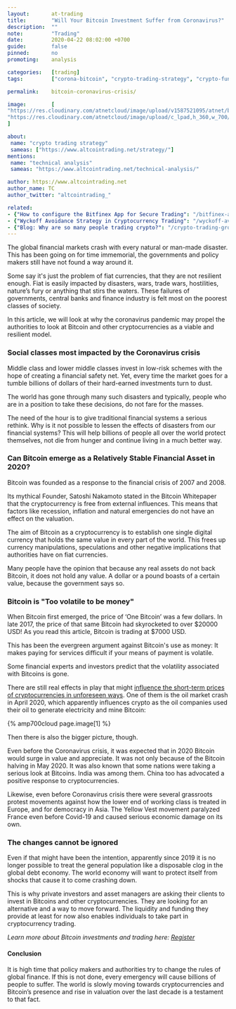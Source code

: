 ```yaml
---
layout:       at-trading
title:        "Will Your Bitcoin Investment Suffer from Coronavirus?"
description:  ""
note:         "Trading"
date:         2020-04-22 08:02:00 +0700
guide:        false
pinned:       no
promoting:    analysis

categories:   [trading]
tags:         ["corona-bitcoin", "crypto-trading-strategy", "crypto-fundamentals"]

permalink:    bitcoin-coronavirus-crisis/

image:        [
"https://res.cloudinary.com/atnetcloud/image/upload/v1587521095/atnet/blog_trading/coronavirus-crisis1_fkryjy.jpg",
"https://res.cloudinary.com/atnetcloud/image/upload/c_lpad,h_360,w_700/v1587521096/atnet/blog_trading/oil-price-mining_hhfxze.jpg"
]

about:
 name: "crypto trading strategy"
 sameas: ["https://www.altcointrading.net/strategy/"]
mentions:
 name: "technical analysis"
 sameas: "https://www.altcointrading.net/technical-analysis/"

author: https://www.altcointrading.net
author_name: TC
author_twitter: "altcointrading_"

related:
- {"How to configure the Bitfinex App for Secure Trading": "/bitfinex-app/"}
- {"Wyckoff Avoidance Strategy in Cryptocurrency Trading": "/wyckoff-avoidance/"}
- {"Blog: Why are so many people trading crypto?": "/crypto-trading-growth/"}
---
```


The global financial markets crash with every natural or man-made disaster. This has been going on for time immemorial, the governments and policy makers still have not found a way around it.

Some say it's just the problem of fiat currencies, that they are not resilient enough. Fiat is easily impacted by disasters, wars, trade wars, hostilities, nature’s fury or anything that stirs the waters. These failures of governments, central banks and finance industry is felt most on the poorest classes of society.

In this article, we will look at why the coronavirus pandemic may propel the authorities to look at Bitcoin and other cryptocurrencies as a viable and resilient model.

### Social classes most impacted by the Coronavirus crisis

Middle class and lower middle classes invest in low-risk schemes with the hope of creating a financial safety net. Yet, every time the market goes for a tumble billions of dollars of their hard-earned investments turn to dust.

The world has gone through many such disasters and typically, people who are in a position to take these decisions, do not fare for the masses.

The need of the hour is to give traditional financial systems a serious rethink. Why is it not possible to lessen the effects of disasters from our financial systems? This will help billions of people all over the world protect themselves, not die from hunger and continue living in a much better way.

### Can Bitcoin emerge as a Relatively Stable Financial Asset in 2020?

Bitcoin was founded as a response to the financial crisis of 2007 and 2008.

Its mythical Founder, Satoshi Nakamoto stated in the Bitcoin Whitepaper that the cryptocurrency is free from external influences. This means that factors like recession, inflation and natural emergencies do not have an effect on the valuation.

The aim of Bitcoin as a cryptocurrency is to establish one single digital currency that holds the same value in every part of the world. This frees up currency manipulations, speculations and other negative implications that authorities have on fiat currencies.

Many people have the opinion that because any real assets do not back Bitcoin, it does not hold any value. A dollar or a pound boasts of a certain value, because the government says so.

### Bitcoin is "Too volatile to be money"

When Bitcoin first emerged, the price of ‘One Bitcoin’ was a few dollars. In late 2017, the price of that same Bitcoin had skyrocketed to over $20000 USD! As you read this article, Bitcoin is trading at $7000 USD.

This has been the evergreen argument against Bitcoin's use as money: It makes paying for services difficult if your means of payment is volatile.

Some financial experts and investors predict that the volatility associated with Bitcoins is gone.

There are still real effects in play that might [influence the short-term prices of cryptocurrencies in unforeseen ways](/technical-analysis/). One of them is the oil market crash in April 2020, which apparently influences crypto as the oil companies used their oil to generate electricity and mine Bitcoin:

{% amp700cloud page.image[1] %}

Then there is also the bigger picture, though.

Even before the Coronavirus crisis, it was expected that in 2020 Bitcoin would surge in value and appreciate. It was not only because of the Bitcoin halving in May 2020. It was also known that some nations were taking a serious look at Bitcoins. India was among them. China too has advocated a positive response to cryptocurrencies.

Likewise, even before Coronavirus crisis there were several grassroots protest movements against how the lower end of working class is treated in Europe, and for democracy in Asia. The Yellow Vest movement paralyzed France even before Covid-19 and caused serious economic damage on its own.

### The changes cannot be ignored

Even if that might have been the intention, apparently since 2019 it is no longer possible to treat the general population like a disposable clog in the global debt economy. The world economy will want to protect itself from shocks that cause it to come crashing down.

This is why private investors and asset managers are asking their clients to invest in Bitcoins and other cryptocurrencies.
They are looking for an alternative and a way to move forward. The liquidity and funding they provide at least for now also enables individuals to take part in cryptocurrency trading.

*Learn more about Bitcoin investments and trading here: [Register](https://bitcoins-evolution.com)*

#### Conclusion

It is high time that policy makers and authorities try to change the rules of global finance. If this is not done, every emergency will cause billions of people to suffer. The world is slowly moving towards cryptocurrencies and Bitcoin’s presence and rise in valuation over the last decade is a testament to that fact.
